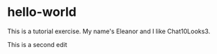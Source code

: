 # hello-world
This is a tutorial exercise.
My name's Eleanor and I like Chat10Looks3.

This is a second edit
